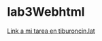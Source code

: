 # lab3Webhtml
[Link a mi tarea en tiburoncin.lat](https://tiburoncin.lat/22305/lab3Webhtml/Index.html)
